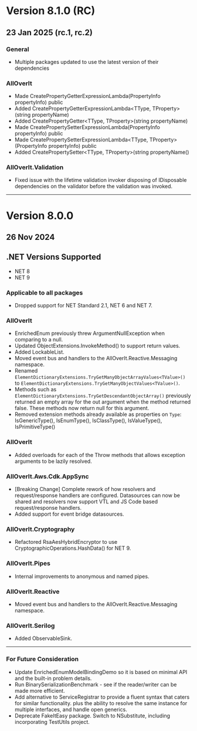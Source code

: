 #  Version 8.1.0 (RC)
## 23 Jan 2025 (rc.1, rc.2)

### General
* Multiple packages updated to use the latest version of their dependencies

### AllOverIt
* Made CreatePropertyGetterExpressionLambda<TType>(PropertyInfo propertyInfo) public
* Added CreatePropertyGetterExpressionLambda<TType, TProperty>(string propertyName)
* Added CreatePropertyGetter<TType, TProperty>(string propertyName)
* Made CreatePropertySetterExpressionLambda<TType>(PropertyInfo propertyInfo) public
* Made CreatePropertySetterExpressionLambda<TType, TProperty>(PropertyInfo propertyInfo) public
* Added CreatePropertySetter<TType, TProperty>(string propertyName()

### AllOverIt.Validation
* Fixed issue with the lifetime validation invoker disposing of IDisposable dependencies on the validator before the validation was invoked.

---

#  Version 8.0.0
## 26 Nov 2024


## .NET Versions Supported
* NET 8
* NET 9


### Applicable to all packages
* Dropped support for NET Standard 2.1, NET 6 and NET 7.


### AllOverIt
* EnrichedEnum previously threw ArgumentNullException when comparing to a null.
* Updated ObjectExtensions.InvokeMethod() to support return values.
* Added LockableList.
* Moved event bus and handlers to the AllOverIt.Reactive.Messaging namespace.
* Renamed `ElementDictionaryExtensions.TryGetManyObjectArrayValues<TValue>()` to `ElementDictionaryExtensions.TryGetManyObjectValues<TValue>()`.
* Methods such as `ElementDictionaryExtensions.TryGetDescendantObjectArray()` previously returned an empty array for
  the out argument when the method returned false. These methods now return null for this argument.
* Removed extension methods already available as properties on `Type`: IsGenericType(), IsEnumType(), IsClassType(), IsValueType(), IsPrimitiveType()


### AllOverIt
* Added overloads for each of the Throw<T> methods that allows exception arguments to be lazily resolved.


### AllOverIt.Aws.Cdk.AppSync
* [Breaking Change] Complete rework of how resolvers and request/response handlers are configured. Datasources can
  now be shared and resolvers now support VTL and JS Code based request/response handlers.
* Added support for event bridge datasources.


### AllOverIt.Cryptography
* Refactored RsaAesHybridEncryptor to use CryptographicOperations.HashData() for NET 9.


### AllOverIt.Pipes
* Internal improvements to anonymous and named pipes.


### AllOverIt.Reactive
* Moved event bus and handlers to the AllOverIt.Reactive.Messaging namespace.


### AllOverIt.Serilog
* Added ObservableSink.

---

### For Future Consideration
* Update EnrichedEnumModelBindingDemo so it is based on minimal API and the built-in problem details.
* Run BinarySerializationBenchmark - see if the reader/writer can be made more efficient.
* Add alternative to ServiceRegistrar to provide a fluent syntax that caters for similar functionality.
  plus the ability to resolve the same instance for multiple interfaces, and handle open generics.
* Deprecate FakeItEasy package. Switch to NSubstitute, including incorporating TestUtils project.
